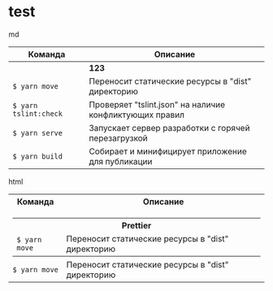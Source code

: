 # test

md

| **Команда**           | **Описание**                                            |
|-----------------------|---------------------------------------------------------|
|             | **123** | **321** |  |
| `$ yarn move`         | Переносит статические ресурсы в "dist" директорию       |
| `$ yarn tslint:check` | Проверяет "tslint.json" на наличие конфликтующих правил |
| `$ yarn serve`        | Запускает сервер разработки с горячей перезагрузкой     |
| `$ yarn build`        | Собирает и минифицирует приложение для публикации       |

html

<table>
  <tr>
    <th>Команда</th>
    <th>Описание</th>
  </tr>
  
  <tr>
    <td colspan="2">
      <table style="margin-bottom: 0;">
        <tr>
          <th colspan="2">Prettier</th>
        </tr>
        <tr>
          <td><code>$ yarn move</code></td>
          <td>Переносит статические ресурсы в "dist" директорию</td>
        </tr>
      </table>
    </td>
  </tr>
  
  <tr>
    <td><code>$ yarn move</code></td>
    <td>Переносит статические ресурсы в "dist" директорию</td>
  </tr>
</table>
